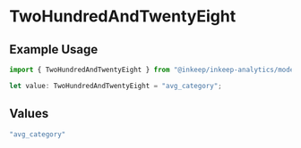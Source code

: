 # TwoHundredAndTwentyEight

## Example Usage

```typescript
import { TwoHundredAndTwentyEight } from "@inkeep/inkeep-analytics/models/operations";

let value: TwoHundredAndTwentyEight = "avg_category";
```

## Values

```typescript
"avg_category"
```